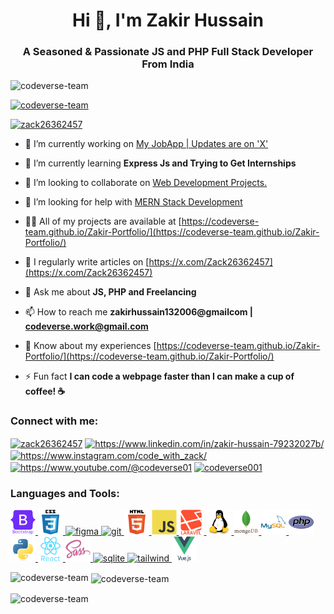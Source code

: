 <h1 align="center">Hi 👋, I'm Zakir Hussain</h1>
<h3 align="center">A Seasoned & Passionate JS and PHP Full Stack Developer From India</h3>

<p align="left"> <img src="https://komarev.com/ghpvc/?username=codeverse-team&label=Profile%20views&color=0e75b6&style=flat" alt="codeverse-team" /> </p>

<p align="left"> <a href="https://github.com/ryo-ma/github-profile-trophy"><img src="https://github-profile-trophy.vercel.app/?username=codeverse-team" alt="codeverse-team" /></a> </p>

<p align="left"> <a href="https://twitter.com/zack26362457" target="blank"><img src="https://img.shields.io/twitter/follow/zack26362457?logo=twitter&style=for-the-badge" alt="zack26362457" /></a> </p>

- 🔭 I’m currently working on [My JobApp | Updates are on 'X'](https://x.com/Zack26362457)

- 🌱 I’m currently learning **Express Js and Trying to Get Internships**

- 👯 I’m looking to collaborate on [Web Development Projects.](http://devoptrix.wuaze.com/)

- 🤝 I’m looking for help with [MERN Stack Development](https://www.geeksforgeeks.org/mern-stack/)

- 👨‍💻 All of my projects are available at [https://codeverse-team.github.io/Zakir-Portfolio/](https://codeverse-team.github.io/Zakir-Portfolio/)

- 📝 I regularly write articles on [https://x.com/Zack26362457](https://x.com/Zack26362457)

- 💬 Ask me about **JS, PHP and Freelancing**

- 📫 How to reach me **zakirhussain132006@gmailcom | codeverse.work@gmail.com**

- 📄 Know about my experiences [https://codeverse-team.github.io/Zakir-Portfolio/](https://codeverse-team.github.io/Zakir-Portfolio/)

- ⚡ Fun fact **I can code a webpage faster than I can make a cup of coffee! ☕**

<h3 align="left">Connect with me:</h3>
<p align="left">
<a href="https://twitter.com/zack26362457" target="blank"><img align="center" src="https://raw.githubusercontent.com/rahuldkjain/github-profile-readme-generator/master/src/images/icons/Social/twitter.svg" alt="zack26362457" height="30" width="40" /></a>
<a href="https://linkedin.com/in/https://www.linkedin.com/in/zakir-hussain-79232027b/" target="blank"><img align="center" src="https://raw.githubusercontent.com/rahuldkjain/github-profile-readme-generator/master/src/images/icons/Social/linked-in-alt.svg" alt="https://www.linkedin.com/in/zakir-hussain-79232027b/" height="30" width="40" /></a>
<a href="https://instagram.com/https://www.instagram.com/code_with_zack/" target="blank"><img align="center" src="https://raw.githubusercontent.com/rahuldkjain/github-profile-readme-generator/master/src/images/icons/Social/instagram.svg" alt="https://www.instagram.com/code_with_zack/" height="30" width="40" /></a>
<a href="https://www.youtube.com/c/https://www.youtube.com/@codeverse01" target="blank"><img align="center" src="https://raw.githubusercontent.com/rahuldkjain/github-profile-readme-generator/master/src/images/icons/Social/youtube.svg" alt="https://www.youtube.com/@codeverse01" height="30" width="40" /></a>
<a href="https://discord.gg/codeverse001" target="blank"><img align="center" src="https://raw.githubusercontent.com/rahuldkjain/github-profile-readme-generator/master/src/images/icons/Social/discord.svg" alt="codeverse001" height="30" width="40" /></a>
</p>

<h3 align="left">Languages and Tools:</h3>
<p align="left"> <a href="https://getbootstrap.com" target="_blank" rel="noreferrer"> <img src="https://raw.githubusercontent.com/devicons/devicon/master/icons/bootstrap/bootstrap-plain-wordmark.svg" alt="bootstrap" width="40" height="40"/> </a> <a href="https://www.w3schools.com/css/" target="_blank" rel="noreferrer"> <img src="https://raw.githubusercontent.com/devicons/devicon/master/icons/css3/css3-original-wordmark.svg" alt="css3" width="40" height="40"/> </a> <a href="https://www.figma.com/" target="_blank" rel="noreferrer"> <img src="https://www.vectorlogo.zone/logos/figma/figma-icon.svg" alt="figma" width="40" height="40"/> </a> <a href="https://git-scm.com/" target="_blank" rel="noreferrer"> <img src="https://www.vectorlogo.zone/logos/git-scm/git-scm-icon.svg" alt="git" width="40" height="40"/> </a> <a href="https://www.w3.org/html/" target="_blank" rel="noreferrer"> <img src="https://raw.githubusercontent.com/devicons/devicon/master/icons/html5/html5-original-wordmark.svg" alt="html5" width="40" height="40"/> </a> <a href="https://developer.mozilla.org/en-US/docs/Web/JavaScript" target="_blank" rel="noreferrer"> <img src="https://raw.githubusercontent.com/devicons/devicon/master/icons/javascript/javascript-original.svg" alt="javascript" width="40" height="40"/> </a> <a href="https://laravel.com/" target="_blank" rel="noreferrer"> <img src="https://raw.githubusercontent.com/devicons/devicon/master/icons/laravel/laravel-plain-wordmark.svg" alt="laravel" width="40" height="40"/> </a> <a href="https://www.linux.org/" target="_blank" rel="noreferrer"> <img src="https://raw.githubusercontent.com/devicons/devicon/master/icons/linux/linux-original.svg" alt="linux" width="40" height="40"/> </a> <a href="https://www.mongodb.com/" target="_blank" rel="noreferrer"> <img src="https://raw.githubusercontent.com/devicons/devicon/master/icons/mongodb/mongodb-original-wordmark.svg" alt="mongodb" width="40" height="40"/> </a> <a href="https://www.mysql.com/" target="_blank" rel="noreferrer"> <img src="https://raw.githubusercontent.com/devicons/devicon/master/icons/mysql/mysql-original-wordmark.svg" alt="mysql" width="40" height="40"/> </a> <a href="https://www.php.net" target="_blank" rel="noreferrer"> <img src="https://raw.githubusercontent.com/devicons/devicon/master/icons/php/php-original.svg" alt="php" width="40" height="40"/> </a> <a href="https://www.python.org" target="_blank" rel="noreferrer"> <img src="https://raw.githubusercontent.com/devicons/devicon/master/icons/python/python-original.svg" alt="python" width="40" height="40"/> </a> <a href="https://reactjs.org/" target="_blank" rel="noreferrer"> <img src="https://raw.githubusercontent.com/devicons/devicon/master/icons/react/react-original-wordmark.svg" alt="react" width="40" height="40"/> </a> <a href="https://sass-lang.com" target="_blank" rel="noreferrer"> <img src="https://raw.githubusercontent.com/devicons/devicon/master/icons/sass/sass-original.svg" alt="sass" width="40" height="40"/> </a> <a href="https://www.sqlite.org/" target="_blank" rel="noreferrer"> <img src="https://www.vectorlogo.zone/logos/sqlite/sqlite-icon.svg" alt="sqlite" width="40" height="40"/> </a> <a href="https://tailwindcss.com/" target="_blank" rel="noreferrer"> <img src="https://www.vectorlogo.zone/logos/tailwindcss/tailwindcss-icon.svg" alt="tailwind" width="40" height="40"/> </a> <a href="https://vuejs.org/" target="_blank" rel="noreferrer"> <img src="https://raw.githubusercontent.com/devicons/devicon/master/icons/vuejs/vuejs-original-wordmark.svg" alt="vuejs" width="40" height="40"/> </a> </p>

<p><img align="left" src="https://github-readme-stats.vercel.app/api/top-langs?username=codeverse-team&show_icons=true&locale=en&layout=compact" alt="codeverse-team" /></p>

<p>&nbsp;<img align="center" src="https://github-readme-stats.vercel.app/api?username=codeverse-team&show_icons=true&locale=en" alt="codeverse-team" /></p>

<p><img align="center" src="https://github-readme-streak-stats.herokuapp.com/?user=codeverse-team&" alt="codeverse-team" /></p>
